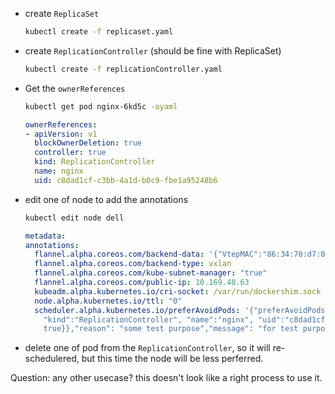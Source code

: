 - create `ReplicaSet`
  ```bash
  kubectl create -f replicaset.yaml
  ```

- create `ReplicationController` (should be fine with ReplicaSet)
  ```bash
  kubectl create -f replicationController.yaml
  ```

- Get the `ownerReferences`
  ```bash
  kubectl get pod nginx-6kd5c -oyaml
  ```

  ```yaml
  ownerReferences:
  - apiVersion: v1
    blockOwnerDeletion: true
    controller: true
    kind: ReplicationController
    name: nginx
    uid: c8dad1cf-c3bb-4a1d-b0c9-fbe1a95248b6
  ```

- edit one of node to add the annotations
  ```bash
  kubectl edit node dell
  ```

  ```yaml
  metadata:
  annotations:
    flannel.alpha.coreos.com/backend-data: '{"VtepMAC":"86:34:70:d7:0f:1f"}'
    flannel.alpha.coreos.com/backend-type: vxlan
    flannel.alpha.coreos.com/kube-subnet-manager: "true"
    flannel.alpha.coreos.com/public-ip: 10.169.40.63
    kubeadm.alpha.kubernetes.io/cri-socket: /var/run/dockershim.sock
    node.alpha.kubernetes.io/ttl: "0"
    scheduler.alpha.kubernetes.io/preferAvoidPods: '{"preferAvoidPods":[{"podSignature":{"podController":{"apiVersion":"v1",
      "kind":"ReplicationController", "name":"nginx", "uid":"c8dad1cf-c3bb-4a1d-b0c9-fbe1a95248b6","controller":
      true}},"reason": "some test purpose","message": "for test purpose"}]}'
   ```

- delete one of pod from the `ReplicationController`, so it will re-schedulered, but this time the node will
  be less perferred.



Question:
any other usecase? this doesn't look like a right process to use it.

